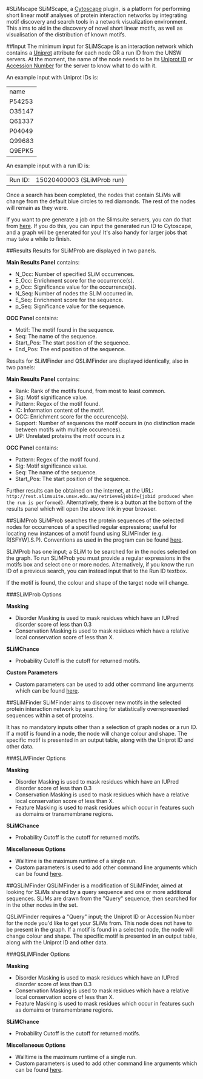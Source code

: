 #SLiMscape
SLiMScape, a <a href="http://www.cytoscape.org/">Cytoscape</a> plugin, is a platform for performing short linear motif analyses of protein interaction networks by integrating motif discovery and search tools in a network visualization environment. This aims to aid in the discovery of novel short linear motifs, as well as visualisation of the distribution of known motifs.

##Input
The minimum input for SLiMScape is an interaction network which contains a <a href="http://www.uniprot.org/">Uniprot</a> attribute for each node OR a run ID from the UNSW servers. At the moment, the name of the node needs to be its <a href="http://web.expasy.org/docs/userman.html#ID_line">Uniprot ID</a> or <a href="http://www.uniprot.org/help/accession_numbers">Accession Number</a> for the server to know what to do with it.

An example input with Uniprot IDs is:
<table>
<tr><td>name</tr></td>
<tr><td>P54253</tr></td>
<tr><td>O35147</tr></td>
<tr><td>Q61337</tr></td>
<tr><td>P04049</tr></td>
<tr><td>Q99683</tr></td>
<tr><td>Q9EPK5</tr></td>
</table>

An example input with a run ID is:
<table>
<tr><td>Run ID:</td><td>15020400003 (SLiMProb run)</td></tr>
</table>

Once a search has been completed, the nodes that contain SLiMs will change from the default blue circles to red diamonds. The rest of the nodes will remain as they were.

If you want to pre generate a job on the Slimsuite servers, you can do that from <a href="http://rest.slimsuite.unsw.edu.au/">here</a>. If you do this, you can input the generated run ID to Cytoscape, and a graph will be generated for you! It's also handy for larger jobs that may take a while to finish.

##Results
Results for SLiMProb are displayed in two panels. 

**Main Results Panel** contains:
- N\_Occ: Number of specified SLiM occurrences.
- E\_Occ: Enrichment score for the occurrence(s).
- p\_Occ: Significance value for the occurrence(s).
- N\_Seq: Number of nodes the SLiM occurred in.
- E\_Seq: Enrichment score for the sequence.
- p\_Seq: Significance value for the sequence.

**OCC Panel** contains:
- Motif: The motif found in the sequence.
- Seq: The name of the sequence.
- Start\_Pos: The start position of the sequence.
- End\_Pos: The end position of the sequence.

Results for SLiMFinder and QSLiMFinder are displayed identically, also in two panels:

**Main Results Panel** contains:
- Rank: Rank of the motifs found, from most to least common.
- Sig: Motif significance value.
- Pattern: Regex of the motif found.
- IC: Information content of the motif.
- OCC: Enrichment score for the occurence(s).
- Support: Number of sequences the motif occurs in (no distinction made between motifs with multiple occurences).
- UP: Unrelated proteins the motif occurs in.z

**OCC Panel** contains:
- Pattern: Regex of the motif found.
- Sig: Motif significance value.
- Seq: The name of the sequence.
- Start\_Pos: The start position of the sequence.


Further results can be obtained on the internet, at the URL: `http://rest.slimsuite.unsw.edu.au/retrieve&jobid={jobid produced when the run is performed}`. Alternatively, there is a button at the bottom of the results panel which will open the above link in your browser.


##SLiMProb
SLiMProb searches the protein sequences of the selected nodes for occurrences of a specified regular expressions; useful for locating new instances of a motif found using SLiMFinder (e.g. R[SFYW].S.P). Conventions as used in the program can be found <a href="http://en.wikipedia.org/wiki/Sequence_motif#Motif_Representation">here</a>.

SLiMProb has one input; a SLiM to be searched for in the nodes selected on the graph. To run SLiMProb you must provide a regular expressions in the motifs box and select one or more nodes. Alternatively, if you know the run ID of a previous search, you can instead input that to the Run ID textbox.

If the motif is found, the colour and shape of the target node will change.

###SLiMProb Options

**Masking**
- Disorder Masking is used to mask residues which have an IUPred disorder score of less than 0.3
- Conservation Masking is used to mask residues which have a relative local conservation score of less than X.

**SLiMChance**
- Probability Cutoff is the cutoff for returned motifs.

**Custom Parameters**
- Custom parameters can be used to add other command line arguments which can be found <a href="http://rest.slimsuite.unsw.edu.au/slimprob">here</a>.

##SLiMFinder
SLiMFinder aims to discover new motifs in the selected protein interaction network by searching for statistically overrepresented sequences within a set of proteins.

It has no mandatory inputs other than a selection of graph nodes or a run ID. If a motif is found in a node, the node will change colour and shape. The specific motif is presented in an output table, along with the Uniprot ID and other data. 


###SLiMFinder Options

**Masking**
- Disorder Masking is used to mask residues which have an IUPred disorder score of less than 0.3
- Conservation Masking is used to mask residues which have a relative local conservation score of less than X.
- Feature Masking is used to mask residues which occur in features such as domains or transmembrane regions.

**SLiMChance**
- Probability Cutoff is the cutoff for returned motifs.

**Miscellaneous Options**
- Walltime is the maximum runtime of a single run.
- Custom parameters is used to add other command line arguments which can be found <a href="http://rest.slimsuite.unsw.edu.au/slimfinder">here</a>.


##QSLiMFinder
QSLiMFinder is a modification of SLiMFinder, aimed at looking for SLiMs shared by a query sequence and one or more additional sequences. SLiMs are drawn from the "Query" sequence, then searched for in the other nodes in the set.

QSLiMFinder requires a "Query" input; the Uniprot ID or Accession Number for the node you'd like to get your SLiMs from. This node does not have to be present in the graph. If a motif is found in a selected node, the node will change colour and shape. The specific motif is presented in an output table, along with the Uniprot ID and other data. 

###QSLiMFinder Options

**Masking**
- Disorder Masking is used to mask residues which have an IUPred disorder score of less than 0.3
- Conservation Masking is used to mask residues which have a relative local conservation score of less than X.
- Feature Masking is used to mask residues which occur in features such as domains or transmembrane regions.

**SLiMChance**
- Probability Cutoff is the cutoff for returned motifs.

**Miscellaneous Options**
- Walltime is the maximum runtime of a single run.
- Custom parameters is used to add other command line arguments which can be found <a href="http://rest.slimsuite.unsw.edu.au/qslimfinder">here</a>.
